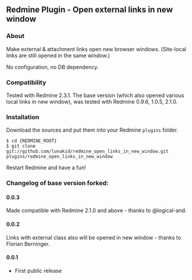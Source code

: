 ## Redmine Plugin - Open external links in new window

### About

Make external & attachment links open new browser windows.
(Site-local links are still opened in the same window.)

No configuration, no DB dependency.

### Compatibility

Tested with Redmine 2.3.1.
The base version (which also opened various local links in new window),
was tested with Redmine 0.9.6, 1.0.5, 2.1.0.

### Installation

Download the sources and put them into your Redmine `plugins` folder.

    $ cd {REDMINE_ROOT}
    $ git clone git://github.com/lunakid/redmine_open_links_in_new_window.git plugins/redmine_open_links_in_new_window

Restart Redmine and have a fun!

### Changelog of base version forked:

#### 0.0.3

Made compatible with Redmine 2.1.0 and above - thanks to @logical-and.

#### 0.0.2

Links with external class also will be opened in new window - thanks to Florian Berninger.

#### 0.0.1

- First public release
